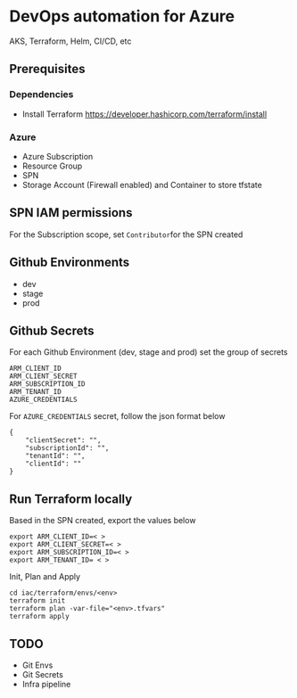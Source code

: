 # DevOps automation for Azure
AKS, Terraform, Helm, CI/CD, etc

## Prerequisites
### Dependencies
- Install Terraform https://developer.hashicorp.com/terraform/install
### Azure
- Azure Subscription
- Resource Group
- SPN
- Storage Account (Firewall enabled) and Container to store tfstate

## SPN IAM permissions
For the Subscription scope, set ```Contributor```for the SPN created

## Github Environments
- dev
- stage
- prod

## Github Secrets
For each Github Environment (dev, stage and prod) set the group of secrets

```
ARM_CLIENT_ID
ARM_CLIENT_SECRET
ARM_SUBSCRIPTION_ID
ARM_TENANT_ID
AZURE_CREDENTIALS
```
For ```AZURE_CREDENTIALS``` secret, follow the json format below
```
{
    "clientSecret": "",
    "subscriptionId": "",
    "tenantId": "",
    "clientId": ""
}
```

## Run Terraform locally  

Based in the SPN created, export the values below
```
export ARM_CLIENT_ID=< >
export ARM_CLIENT_SECRET=< > 
export ARM_SUBSCRIPTION_ID=< >
export ARM_TENANT_ID= < >
```
Init, Plan and Apply

```
cd iac/terraform/envs/<env>
terraform init
terraform plan -var-file="<env>.tfvars"
terraform apply
```

## TODO
- Git Envs
- Git Secrets
- Infra pipeline